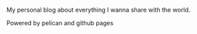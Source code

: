 My personal blog about everything I wanna share with the world.

Powered by pelican and github pages